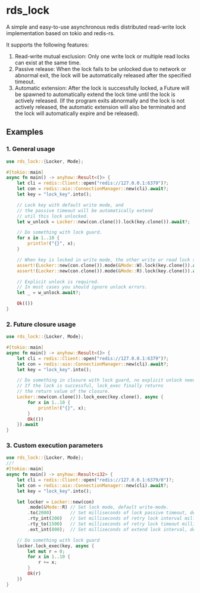 # rds_lock

A simple and easy-to-use asynchronous redis distributed read-write lock implementation based on tokio and redis-rs.

It supports the following features:

1. Read-write mutual exclusion: Only one write lock or multiple read locks can exist at the same time.
2. Passive release: When the lock fails to be unlocked due to network or abnormal exit, the lock will be automatically
   released after the specified timeout.
3. Automatic extension: After the lock is successfully locked, a Future will be spawned to automatically extend the lock
   time until the lock is actively released. (If the program exits abnormally and the lock is not actively released, the
   automatic extension will also be terminated and the lock will automatically expire and be released).

## Examples

### 1. General usage

```rust
use rds_lock::{Locker, Mode};

#[tokio::main]
async fn main() -> anyhow::Result<()> {
    let cli = redis::Client::open("redis://127.0.0.1:6379")?;
    let con = redis::aio::ConnectionManager::new(cli).await?;
    let key = "lock_key".into();

    // Lock key with default write mode, and 
    // the passive timeout will be automatically extend 
    // util this lock unlocked.
    let w_unlock = Locker::new(con.clone()).lock(key.clone()).await?;

    // Do something with lock guard.
    for x in 1..10 {
        println!("{}", x);
    }

    // When key is locked in write mode, the other write or read lock should fail.
    assert!(Locker::new(con.clone()).mode(&Mode::W).lock(key.clone()).await.is_err());
    assert!(Locker::new(con.clone()).mode(&Mode::R).lock(key.clone()).await.is_err());

    // Explicit unlock is required.
    // In most cases you should ignore unlock errors.
    let _ = w_unlock.await?;

    Ok(())
}
 ```

### 2. Future closure usage

```rust
use rds_lock::{Locker, Mode};

#[tokio::main]
async fn main() -> anyhow::Result<()> {
    let cli = redis::Client::open("redis://127.0.0.1:6379")?;
    let con = redis::aio::ConnectionManager::new(cli).await?;
    let key = "lock_key".into();

    // Do something in closure with lock guard, no explicit unlock needed.
    // If the lock is successful, lock_exec finally returns 
    // the return value of the closure.
    Locker::new(con.clone()).lock_exec(key.clone(), async {
        for x in 1..10 {
            println!("{}", x);
        }
        Ok(())
    }).await
}
```

### 3. Custom execution parameters

```rust
use rds_lock::{Locker, Mode};
//!
#[tokio::main]
async fn main() -> anyhow::Result<i32> {
    let cli = redis::Client::open("redis://127.0.0.1:6379/0")?;
    let con = redis::aio::ConnectionManager::new(cli).await?;
    let key = "lock_key".into();

    let locker = Locker::new(con)
        .mode(&Mode::R) // Set lock mode, default write-mode.
        .to(2000)       // Set milliseconds of lock passive timeout, default 3000.
        .rty_int(200)   // Set milliseconds of retry lock interval milliseconds, default 100.
        .rty_to(1500)   // Set milliseconds of retry lock timeout milliseconds, default 1000, if set to -1, means retry never timed out.
        .ext_int(800);  // Set milliseconds of extend lock interval, default 1000.

    // Do something with lock guard
    locker.lock_exec(key, async {
        let mut r = 0;
        for x in 1..10 {
            r += x;
        }
        Ok(r)
    })
}
```
